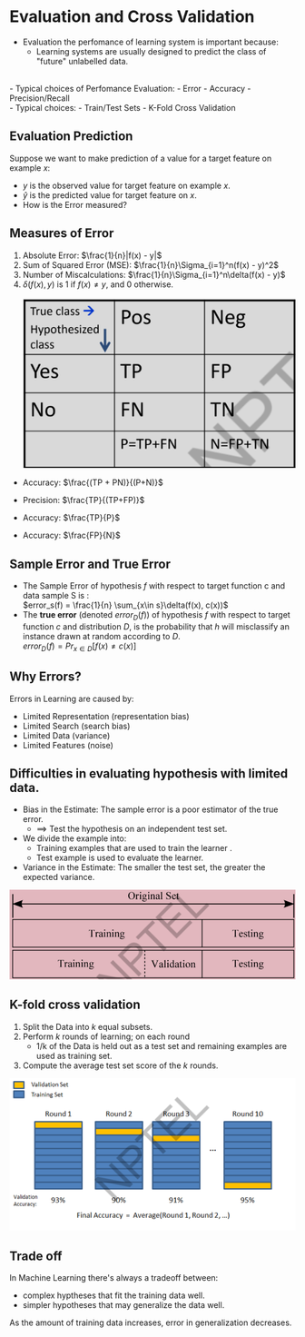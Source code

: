 # Evaluation and Cross Validation
- Evaluation the perfomance of learning system is important because:   
  - Learning systems are usually designed to predict the class of "future" unlabelled data.  
<br/>
- Typical choices of Perfomance Evaluation:
  - Error
  - Accuracy
  - Precision/Recall  
<br/>
- Typical choices:
  - Train/Test Sets
  - K-Fold Cross Validation

## Evaluation Prediction
Suppose we want to make prediction of a value for a target feature on example $x$:
  - $y$ is the observed value for target feature on example $x$.
  - $\hat{y}$ is the predicted value for target feature on $x$.
  - How is the Error measured?

  ## Measures of Error

  1. Absolute Error: $\frac{1}{n}|f(x) - y|$
  2. Sum of Squared Error (MSE): $\frac{1}{n}\Sigma_{i=1}^n(f(x) - y)^2$
  3. Number of Miscalculations: $\frac{1}{n}\Sigma_{i=1}^n\delta(f(x) - y)$
  4. $\delta(f(x), y)$ is 1 if $f(x) \neq y$, and $0$ otherwise.  
\
![confusion_matrix](../images/confusion_matrix.png)
- Accuracy: $\frac{(TP + PN)}{(P+N)}$  

- Precision: $\frac{TP}{(TP+FP)}$  

- Accuracy: $\frac{TP}{P}$  

- Accuracy: $\frac{FP}{N}$  

## Sample Error and True Error  
- The Sample Error of hypothesis $f$ with respect to target function c and data sample S is :  
$error_s(f) = \frac{1}{n} \sum_{x\in s}\delta(f(x), c(x))$
- The **true error** (denoted $error_D(f)$) of hypothesis $f$ with respect to target function $c$ and distribution $D$, is the probability that $h$ will misclassify an instance drawn at random according to $D$.  
$error_D(f) = Pr_{x\in D}[f(x) \neq c(x)]$  

## Why Errors?
Errors in Learning are caused by:
- Limited Representation (representation bias)
- Limited Search (search bias)
- Limited Data (variance)
- Limited Features (noise)  

## Difficulties in evaluating hypothesis with limited data.  
- Bias in the Estimate: The sample error is a poor estimator of the true error.
  - ==> Test the hypothesis on an independent test set.
- We divide the example into:
  - Training examples that are used to train the learner .
  - Test example is used to evaluate the learner.
- Variance in the Estimate: The smaller the test set, the greater the expected variance.

![dataset_split](../images/dataset_split.png)

## K-fold cross validation
1. Split the Data into $k$ equal subsets.
2. Perform $k$ rounds of learning; on each round 
   - 1/k of the Data is held out as a test set and remaining examples are used as training set.
3. Compute the average test set score of the $k$ rounds.   

![dataset_split](../images/k-fold_cross.png)

## Trade off  
In Machine Learning there's always a tradeoff between:
  - complex hyptheses that fit the training data well.
  - simpler hypotheses that may generalize the data well.

As the amount of training data increases, error in generalization decreases.